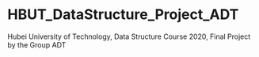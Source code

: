 # HBUT_DataStructure_Project_ADT
Hubei University of Technology, Data Structure Course 2020, Final Project by the Group ADT
